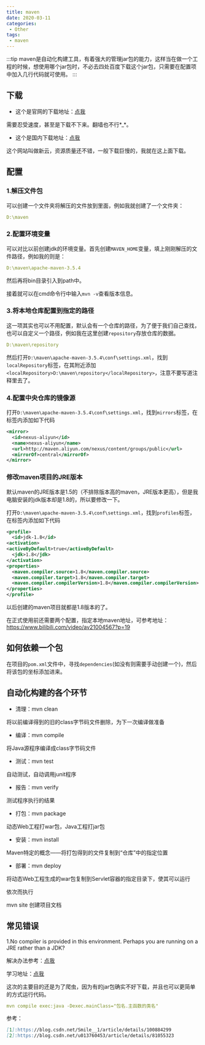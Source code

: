 ```yaml
---
title: maven
date: 2020-03-11
categories:
 - Other
tags:
 - maven
---
```


:::tip
maven是自动化构建工具，有着强大的管理jar包的能力，这样当在做一个工程的时候，想使用哪个jar包时，不必去四处百度下载这个jar包，只需要在配置项中加入几行代码就可使用。
:::

<!-- more -->

## 下载

+ 这个是官网的下载地址：[点我](http://maven.apache.org/download.cgi)

需要忍受速度，甚至是下载不下来。翻墙也不行*_*。

+ 这个是国内下载地址：[点我](https://www.newasp.net/soft/71602.html)

这个网站叫做新云，资源质量还不错，一般下载巨慢的，我就在这上面下载。

## 配置

### 1.解压文件包

可以创建一个文件夹将解压的文件放到里面，例如我就创建了一个文件夹：

```yml
D:\maven
```

### 2.配置环境变量

可以对比以前创建jdk的环境变量。首先创建`MAVEN_HOME`变量，填上刚刚解压的文件路径，例如我的则是：

```yml
D:\maven\apache-maven-3.5.4
```

然后再将bin目录引入到path中。

接着就可以在cmd命令行中输入`mvn -v`查看版本信息。

### 3.将本地仓库配置到指定的路径

这一项其实也可以不用配置，默认会有一个仓库的路径，为了便于我们自己查找，也可以自定义一个路径，例如我在这里创建`repository`存放仓库的数据。

```yml
D:\maven\repository
```

然后打开`D:\maven\apache-maven-3.5.4\conf\settings.xml`，找到`localRepository`标签，在其附近添加`  <localRepository>D:\maven\repository</localRepository>`，注意不要写道注释里去了。

### 4.配置中央仓库的镜像源

打开`D:\maven\apache-maven-3.5.4\conf\settings.xml`，找到`mirrors`标签，在标签内添加如下代码

```xml
<mirror>      
  <id>nexus-aliyun</id>    
  <name>nexus-aliyun</name>  
  <url>http://maven.aliyun.com/nexus/content/groups/public</url>    
  <mirrorOf>central</mirrorOf>      
</mirror>
```

### 修改maven项目的JRE版本

默认maven的JRE版本是1.5的（不排除版本高的maven，JRE版本更高），但是我电脑安装的jdk版本却是1.8的，所以要修改一下。

打开`D:\maven\apache-maven-3.5.4\conf\settings.xml`，找到`profiles`标签，在标签内添加如下代码

```xml
<profile>
  <id>jdk-1.8</id>
<activation>
<activeByDefault>true</activeByDefault>
  <jdk>1.8</jdk>
</activation>
<properties>
  <maven.compiler.source>1.8</maven.compiler.source>
  <maven.compiler.target>1.8</maven.compiler.target>
  <maven.compiler.compilerVersion>1.8</maven.compiler.compilerVersion>
</properties>
</profile>
```

以后创建的maven项目就都是1.8版本的了。

在正式使用前还需要两个配置，指定本地maven地址，可参考地址：https://www.bilibili.com/video/av21004567?p=19

## 如何依赖一个包

在项目的`pom.xml`文件中，寻找`dependencies`(如没有则需要手动创建一个)，然后将该包的坐标添加进来。

## 自动化构建的各个环节

+ 清理：mvn clean

将以前编译得到的旧的class字节码文件删除，为下一次编译做准备

+ 编译：mvn compile

将Java源程序编译成class字节码文件

+ 测试：mvn test

自动测试，自动调用junit程序

+ 报告：mvn verify

测试程序执行的结果

+ 打包：mvn package

动态Web工程打war包，Java工程打jar包

+ 安装：mvn install

Maven特定的概念——将打包得到的文件复制到“仓库”中的指定位置

+ 部署：mvn deploy

将动态Web工程生成的war包复制到Servlet容器的指定目录下，使其可以运行

依次而执行

mvn site 创建项目文档

## 常见错误

1.No compiler is provided in this environment. Perhaps you are running on a JRE rather than a JDK?

解决办法参考：[点我](https://www.jianshu.com/p/1ed0ec397575)

学习地址：[点我](https://www.bilibili.com/video/av21004567?)


这次的主要目的还是为了爬虫，因为有的jar包确实不好下载，并且也可以更简单的方式运行代码。

```yml
mvn compile exec:java -Dexec.mainClass="包名.主函数的类名"
```

参考：

```md
[1]:https://blog.csdn.net/Smile__1/article/details/100884299
[2]:https://blog.csdn.net/u013760453/article/details/81055323
```